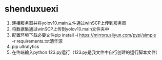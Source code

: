 # shenduxuexi
1.	连接服务器并将yolov10.main文件通过winSCP上传到服务器
2.	将数据集通过winSCP上传到yolov10.main文件夹中
3.	配置环境下载必要文件pip install -i https://mirrors.aliyun.com/pypi/simple -r requirements.txt清华源
4.	pip ultralytics
5.	在终端输入python 123.py运行（123.py是我文件中自行创建的运行脚本文件）

